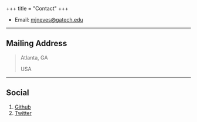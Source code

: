 
+++
title = "Contact"
+++

* Email: [mjneves@gatech.edu](mailto:mjneves@gatech.edu)

---

## Mailing Address

> 
>
> Atlanta, GA
>
> USA
---

## Social

1. [Github](#)
2. [Twitter](#)
